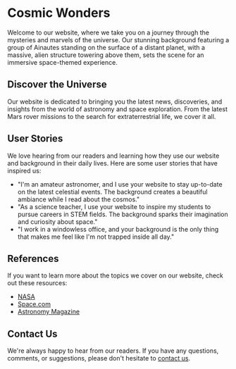 <!--font:Montserrat-->

# Cosmic Wonders

Welcome to our website, where we take you on a journey through the mysteries and marvels of the universe. Our stunning background featuring a group of Ainautes standing on the surface of a distant planet, with a massive, alien structure towering above them, sets the scene for an immersive space-themed experience.

## Discover the Universe

Our website is dedicated to bringing you the latest news, discoveries, and insights from the world of astronomy and space exploration. From the latest Mars rover missions to the search for extraterrestrial life, we cover it all.

## User Stories

We love hearing from our readers and learning how they use our website and background in their daily lives. Here are some user stories that have inspired us:

- "I'm an amateur astronomer, and I use your website to stay up-to-date on the latest celestial events. The background creates a beautiful ambiance while I read about the cosmos."
- "As a science teacher, I use your website to inspire my students to pursue careers in STEM fields. The background sparks their imagination and curiosity about space."
- "I work in a windowless office, and your background is the only thing that makes me feel like I'm not trapped inside all day."

## References

If you want to learn more about the topics we cover on our website, check out these resources:

- [NASA](#)
- [Space.com](#)
- [Astronomy Magazine](#)

## Contact Us

We're always happy to hear from our readers. If you have any questions, comments, or suggestions, please don't hesitate to [contact us](#).

<!--

Write me content for website with wallpaper which alt text is:

"A group of Ainautes standing on the surface of a distant planet, with a massive, alien structure towering above them."

The name/title of the page should not be 1:1 copy of the alt text but rather a real content of the website which is using this wallpaper.

- Use markdown format 
- Start with heading
- Heading should be short and concise
- The content should look like a real website 
- The website should not be about the wallpaper, wallpaper is just a related background
- Heading should be contain work "wallpaper" or "background"
- Include real sections like references, contact, user stories, etc. use things relevant to the page purpose.
- Feel free to use structure like headings, bullets, numbering, blockquotes, paragraphs, horizontal lines, etc.
- You can use formatting like bold or _italic_
- You can include UTF-8 emojis
- Links should be only #hash anchors (and you can refer to the document itself)
- Do not include images


---


# Discover the Wonders of Space with Our Alien Planet Wallpaper

Welcome to our website, where we explore the mysteries and marvels of the universe. Our wallpaper featuring a group of Ainautes standing on the surface of a distant planet, with a massive, alien structure towering above them, is the perfect backdrop for your space-themed desktop or mobile device.

## Explore the Universe

Our website is dedicated to bringing you the latest news, discoveries, and insights from the world of astronomy and space exploration. From the latest Mars rover missions to the search for extraterrestrial life, we cover it all.

## User Stories

We love hearing from our readers and learning how they use our website and wallpaper in their daily lives. Here are some user stories that have inspired us:

- "I'm an amateur astronomer, and I use your website to stay up-to-date on the latest celestial events. The wallpaper is a beautiful reminder of the wonders of space."
- "As a science teacher, I use your website to inspire my students to pursue careers in STEM fields. The wallpaper is a great conversation starter in class."
- "I work in a windowless office, and your wallpaper is the only thing that makes me feel like I'm not trapped inside all day."

## References

If you want to learn more about the topics we cover on our website, check out these resources:

- [NASA](#)
- [Space.com](#)
- [Astronomy Magazine](#)

## Contact Us

We're always happy to hear from our readers. If you have any questions, comments, or suggestions, please don't hesitate to [contact us](#).


---


Heading should not include word "wallpaper". The website should not be about the wallpaper itself, wallpaper is just a related background, rewrite whole content.


---


# Exploring the Wonders of Space: A Journey Through the Cosmos

Welcome to our website, where we take you on a journey through the mysteries and marvels of the universe. Our stunning background featuring a group of Ainautes standing on the surface of a distant planet, with a massive, alien structure towering above them, sets the scene for an immersive space-themed experience.

## Discover the Universe

Our website is dedicated to bringing you the latest news, discoveries, and insights from the world of astronomy and space exploration. From the latest Mars rover missions to the search for extraterrestrial life, we cover it all.

## User Stories

We love hearing from our readers and learning how they use our website and background in their daily lives. Here are some user stories that have inspired us:

- "I'm an amateur astronomer, and I use your website to stay up-to-date on the latest celestial events. The background creates a beautiful ambiance while I read about the cosmos."
- "As a science teacher, I use your website to inspire my students to pursue careers in STEM fields. The background sparks their imagination and curiosity about space."
- "I work in a windowless office, and your background is the only thing that makes me feel like I'm not trapped inside all day."

## References

If you want to learn more about the topics we cover on our website, check out these resources:

- [NASA](#)
- [Space.com](#)
- [Astronomy Magazine](#)

## Contact Us

We're always happy to hear from our readers. If you have any questions, comments, or suggestions, please don't hesitate to [contact us](#).


---


Write me a Google font which is best fitting for the website.

Pick from the list:
- Lato
- Open Sans
- IBM Plex Sans
- Cinzel Decorative
- Roboto
- Dancing Script
- Barlow Condensed
- Orbitron
- Great Vibes
- Cinzel
- Lobster
- Cabin
- Playfair Display
- Creepster
- Montserrat
- Inter
- Alegreya
- Cormorant Garamond
- Futura
- Poppins
- Exo 2
- Raleway


Write just the font name nothing else.


---


Montserrat

-->
